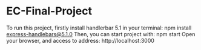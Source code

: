 # EC-Final-Project
To run this project, firstly install handlerbar 5.1 in your terminal: npm install express-handlebars@5.1.0<space><space>
Then, you can start project with: npm start<space><space>
Open your browser, and access to address: http://localhost:3000<space>
